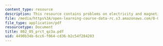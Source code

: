```yaml
---
content_type: resource
description: This resource contains problems on electricity and magnetism.
file: /media/https%3A/open-learning-course-data-rc.s3.amazonaws.com/8-02x-physics-ii-electricity-magnetism-with-an-experimental-focus-spring-2005/4490b34b6cc6f064cd36b2c54f284203_802_05_prct_qz3a.pdf
file_type: application/pdf
resourcetype: Document
title: 802_05_prct_qz3a.pdf
uid: 4490b34b-6cc6-f064-cd36-b2c54f284203
---
```

